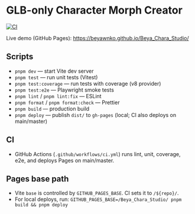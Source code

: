 # GLB-only Character Morph Creator

[![CI](https://github.com/beyawnko/Beya_Chara_Studio/actions/workflows/ci.yml/badge.svg)](https://github.com/beyawnko/Beya_Chara_Studio/actions/workflows/ci.yml)

Live demo (GitHub Pages): https://beyawnko.github.io/Beya_Chara_Studio/

## Scripts
- `pnpm dev` — start Vite dev server
- `pnpm test` — run unit tests (Vitest)
- `pnpm test:coverage` — run tests with coverage (v8 provider)
- `pnpm test:e2e` — Playwright smoke tests
- `pnpm lint` / `pnpm lint:fix` — ESLint
- `pnpm format` / `pnpm format:check` — Prettier
- `pnpm build` — production build
- `pnpm deploy` — publish `dist/` to `gh-pages` (local; CI also deploys on main/master)

## CI
- GitHub Actions (`.github/workflows/ci.yml`) runs lint, unit, coverage, e2e, and deploys Pages on main/master.

## Pages base path
- Vite `base` is controlled by `GITHUB_PAGES_BASE`. CI sets it to `/${repo}/`.
- For local deploys, run: `GITHUB_PAGES_BASE=/Beya_Chara_Studio/ pnpm build && pnpm deploy`
